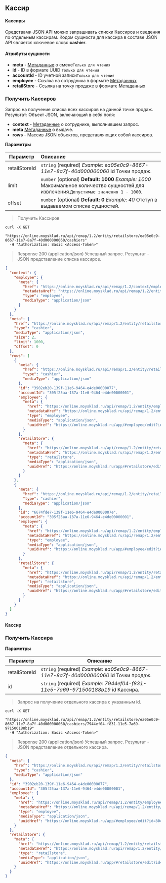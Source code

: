## Кассир
#### Кассиры
Средствами JSON API можно запрашивать списки Кассиров и сведения по отдельным кассирам. Кодом сущности для кассира в составе JSON API является ключевое слово **cashier**.
#### Атрибуты сущности
+ **meta** - [Метаданные](#metadannye) о смене`Только для чтения`
+ **id** - ID в формате UUID `Только для чтения`
+ **accountId** - ID учетной записи`Только для чтения`
+ **employee** - Ссылка на сотрудника в формате [Метаданных](#metadannye)
+ **retailStore** - Ссылка на точку продаже в формате [Метаданных](#metadannye)


### Получить Кассиров
Запрос на получение списка всех кассиров на данной точке продаж.
Результат: Объект JSON, включающий в себя поля:

- **context** - [Метаданные](#metadannye) о сотруднике, выполнившем запрос.
- **meta** [Метаданные](#metadannye) о выдаче.
- **rows** - Массив JSON объектов, представляющих собой кассиров.

**Параметры**

| Параметр                | Описание  |
| ------------------------------ |:---------------------------|
|retailStoreId|  `string` (required) *Example: ea05e0c9-8667-11e7-8a7f-40d000000060* id Точки продаж.|
|limit |  `number` (optional) **Default: 1000** *Example: 1000* Максимальное количество сущностей для извлечения.`Допустимые значения 1 - 1000`.|
|offset |  `number` (optional) **Default: 0** *Example: 40* Отступ в выдаваемом списке сущностей.|

> Получить Кассиров

```shell
curl -X GET
  "https://online.moysklad.ru/api/remap/1.2/entity/retailstore/ea05e0c9-8667-11e7-8a7f-40d000000060/cashiers"
  -H "Authorization: Basic <Access-Token>"
```

> Response 200 (application/json)
Успешный запрос. Результат - JSON представление списка кассиров.

```json
{
  "context": {
    "employee": {
      "meta": {
        "href": "https://online.moysklad.ru/api/remap/1.2/context/employee",
        "metadataHref": "https://online.moysklad.ru/api/remap/1.2/entity/employee/metadata",
        "type": "employee",
        "mediaType": "application/json"
      }
    }
  },
  "meta": {
    "href": "https://online.moysklad.ru/api/remap/1.2/entity/retailstore/ea05e0c9-8667-11e7-8a7f-40d000000060/cashiers",
    "type": "cashier",
    "mediaType": "application/json",
    "size": 2,
    "limit": 1000,
    "offset": 0
  },
  "rows": [
    {
      "meta": {
        "href": "https://online.moysklad.ru/api/remap/1.2/entity/retailstore/ea05e0c9-8667-11e7-8a7f-40d000000060/cashiers/3902eb20-139f-11e6-9464-e4de00000077",
        "type": "cashier",
        "mediaType": "application/json"
      },
      "id": "3902eb20-139f-11e6-9464-e4de00000077",
      "accountId": "305f25aa-137a-11e6-9464-e4de00000001",
      "employee": {
        "meta": {
          "href": "https://online.moysklad.ru/api/remap/1.2/entity/employee/30c1cfcc-137a-11e6-9464-e4de00000028",
          "metadataHref": "https://online.moysklad.ru/api/remap/1.2/entity/employee/metadata",
          "type": "employee",
          "mediaType": "application/json",
          "uuidHref": "https://online.moysklad.ru/app/#employee/edit?id=30c1cfcc-137a-11e6-9464-e4de00000028"
        }
      },
      "retailStore": {
        "meta": {
          "href": "https://online.moysklad.ru/api/remap/1.2/entity/retailstore/ea05e0c9-8667-11e7-8a7f-40d000000060",
          "metadataHref": "https://online.moysklad.ru/api/remap/1.2/entity/retailstore/metadata",
          "type": "retailstore",
          "mediaType": "application/json",
          "uuidHref": "https://online.moysklad.ru/app/#retailstore/edit?id=ea05e0c9-8667-11e7-8a7f-40d000000060"
        }
      }
    },
    {
      "meta": {
        "href": "https://online.moysklad.ru/api/remap/1.2/entity/retailstore/ea05e0c9-8667-11e7-8a7f-40d000000060/cashiers/6674fde7-139f-11e6-9464-e4de0000007e",
        "type": "cashier",
        "mediaType": "application/json"
      },
      "id": "6674fde7-139f-11e6-9464-e4de0000007e",
      "accountId": "305f25aa-137a-11e6-9464-e4de00000001",
      "employee": {
        "meta": {
          "href": "https://online.moysklad.ru/api/remap/1.2/entity/employee/5bd62f8f-139f-11e6-9464-e4de0000007b",
          "metadataHref": "https://online.moysklad.ru/api/remap/1.2/entity/employee/metadata",
          "type": "employee",
          "mediaType": "application/json",
          "uuidHref": "https://online.moysklad.ru/app/#employee/edit?id=5bd62f8f-139f-11e6-9464-e4de0000007b"
        }
      },
      "retailStore": {
        "meta": {
          "href": "https://online.moysklad.ru/api/remap/1.2/entity/retailstore/ea05e0c9-8667-11e7-8a7f-40d000000060",
          "metadataHref": "https://online.moysklad.ru/api/remap/1.2/entity/retailstore/metadata",
          "type": "retailstore",
          "mediaType": "application/json",
          "uuidHref": "https://online.moysklad.ru/app/#retailstore/edit?id=ea05e0c9-8667-11e7-8a7f-40d000000060"
        }
      }
    }
  ]
}
```

#### Кассир

### Получить Кассира

**Параметры**

|Параметр   |Описание   | 
|---|---|
|retailStoreId |  `string` (required) *Example: ea05e0c9-8667-11e7-8a7f-40d000000060* id Точки продаж.|
|id |  `string` (required) *Example: 7944ef04-f831-11e5-7a69-971500188b19* id Кассира.|


> Запрос на получение отдельного кассира с указанным id.

```shell
curl -X GET
  "https://online.moysklad.ru/api/remap/1.2/entity/retailstore/ea05e0c9-8667-11e7-8a7f-40d000000060/cashiers/7944ef04-f831-11e5-7a69-971500188b19"
  -H "Authorization: Basic <Access-Token>"
```

> Response 200 (application/json)
Успешный запрос. Результат - JSON представление отдельного кассира.

```json
{
  "meta": {
    "href": "https://online.moysklad.ru/api/remap/1.2/entity/retailstore/ea05e0c9-8667-11e7-8a7f-40d000000060/cashiers/3902eb20-139f-11e6-9464-e4de00000077",
    "type": "cashier",
    "mediaType": "application/json"
  },
  "id": "3902eb20-139f-11e6-9464-e4de00000077",
  "accountId": "305f25aa-137a-11e6-9464-e4de00000001",
  "employee": {
    "meta": {
      "href": "https://online.moysklad.ru/api/remap/1.2/entity/employee/30c1cfcc-137a-11e6-9464-e4de00000028",
      "metadataHref": "https://online.moysklad.ru/api/remap/1.2/entity/employee/metadata",
      "type": "employee",
      "mediaType": "application/json",
      "uuidHref": "https://online.moysklad.ru/app/#employee/edit?id=30c1cfcc-137a-11e6-9464-e4de00000028"
    }
  },
  "retailStore": {
    "meta": {
      "href": "https://online.moysklad.ru/api/remap/1.2/entity/retailstore/ea05e0c9-8667-11e7-8a7f-40d000000060",
      "metadataHref": "https://online.moysklad.ru/api/remap/1.2/entity/retailstore/metadata",
      "type": "retailstore",
      "mediaType": "application/json",
      "uuidHref": "https://online.moysklad.ru/app/#retailstore/edit?id=ea05e0c9-8667-11e7-8a7f-40d000000060"
    }
  }
}
```
